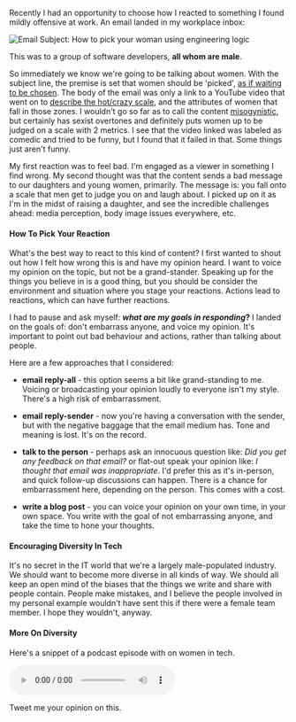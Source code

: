 <!--{Title:"How To Pick Your Reactions To Mildly Offensive Things In The Workplace",Intro:"I received (via distribution list) an email containing sexist info. Reacting to it with care.",PublishedOn:"19-Aug-2014 22:00"}-->

Recently I had an opportunity to choose how I reacted to something I found mildly offensive at work. An email landed in my workplace inbox:

![Email Subject: How to pick your woman using engineering logic](http://i.imgur.com/w5FaWVX.png)

This was to a group of software developers, **all whom are male**.
 
So immediately we know we're going to be talking about women. With the subject line, the premise is set that women should be 'picked', [as if waiting to be chosen](https://en.wikipedia.org/wiki/Binders_full_of_women).  The body of the email was only a link to a YouTube video that went on to [describe the hot/crazy scale](http://i.imgur.com/GcL7FpD.jpg), and the attributes of women that fall in those zones. I wouldn't go so far as to call the content [misogynistic](https://en.wikipedia.org/wiki/Misogeny), but certainly has sexist overtones and definitely puts women up to be judged on a scale with 2 metrics. I see that the video linked was labeled as comedic and tried to be funny, but I found that it failed in that. Some things just aren't funny.

My first reaction was to feel bad. I'm engaged as a viewer in something I find wrong. My second thought was that the content sends a bad message to our daughters and young women, primarily. The message is: you fall onto a scale that men get to judge you on and laugh about. I picked up on it as I'm in the midst of raising a daughter, and see the incredible challenges ahead: media perception, body image issues everywhere, etc. 

#### How To Pick Your Reaction

What's the best way to react to this kind of content? I first wanted to shout out how I felt how wrong this is and have my opinion heard. I want to voice my opinion on the topic, but not be a grand-stander. Speaking up for the things you believe in is a good thing, but you should be consider the environment and situation where you stage your reactions. Actions lead to reactions, which can have further reactions.

I had to pause and ask myself: ***what are my goals in responding*?**  I landed on the goals of: don't embarrass anyone, and voice my opinion. It's important to point out bad behaviour and actions, rather than talking about people.

Here are a few approaches that I considered:

- **email reply-all** - this option seems a bit like grand-standing to me. Voicing or broadcasting your opinion loudly to everyone isn't my style. There's a high risk of embarrassment.

- **email reply-sender** - now you're having a conversation with the sender, but with the negative baggage that the email medium has. Tone and meaning is lost. It's on the record. 
 
- **talk to the person** - perhaps ask an innocuous question like: *Did you get any feedback on that email?* or flat-out speak your opinion like: *I thought that email was inappropriate*. I'd prefer this as it's in-person, and quick follow-up discussions can happen. There is a chance for embarrassment here, depending on the person. This comes with a cost.
 
- **write a blog post** - you can voice your opinion on your own time, in your own space. You write with the goal of not embarrassing anyone, and take the time to hone your thoughts.


#### Encouraging Diversity In Tech

It's no secret in the IT world that we're a largely male-populated industry. We should want to become more diverse in all kinds of way. We should all keep an open mind of the biases that the things we write and share with people contain. People make mistakes, and I believe the people involved in my personal example wouldn't have sent this if there were a female team member. I hope they wouldn't, anyway.

#### More On Diversity

Here's a snippet of a podcast episode with on women in tech.

<audio id="audioplayer" controls="" data-start-time="1536"  >
<source src="http://d.5by5.net/redirect.mp3/cdn.5by5.tv/audio/broadcasts/hypercritical/2012/hypercritical-097.mp3#t=1536" type="audio/mpeg">
</audio>

Tweet me your opinion on this.